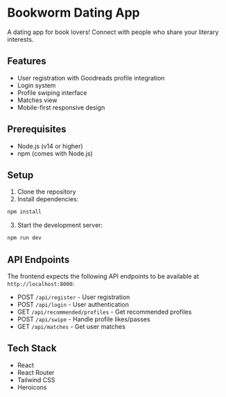 # Bookworm Dating App

A dating app for book lovers! Connect with people who share your literary interests.

## Features

- User registration with Goodreads profile integration
- Login system
- Profile swiping interface
- Matches view
- Mobile-first responsive design

## Prerequisites

- Node.js (v14 or higher)
- npm (comes with Node.js)

## Setup

1. Clone the repository
2. Install dependencies:
```bash
npm install
```

3. Start the development server:
```bash
npm run dev
```

## API Endpoints

The frontend expects the following API endpoints to be available at `http://localhost:8000`:

- POST `/api/register` - User registration
- POST `/api/login` - User authentication
- GET `/api/recommended/profiles` - Get recommended profiles
- POST `/api/swipe` - Handle profile likes/passes
- GET `/api/matches` - Get user matches

## Tech Stack

- React
- React Router
- Tailwind CSS
- Heroicons

